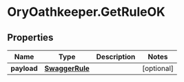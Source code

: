 # OryOathkeeper.GetRuleOK

## Properties
Name | Type | Description | Notes
------------ | ------------- | ------------- | -------------
**payload** | [**SwaggerRule**](SwaggerRule.md) |  | [optional] 


